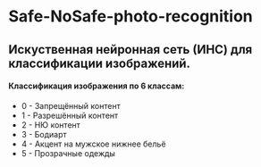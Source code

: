 # Safe-NoSafe-photo-recognition
## Искуственная нейронная сеть (ИНС) для классификации изображений.
#### Классификация изображения по 6 классам:
* 0 - Запрещённый контент
* 1 - Разрешённый контент
* 2 - НЮ контент
* 3 - Бодиарт
* 4 - Акцент на мужское нижнее бельё
* 5 - Прозрачные одежды

